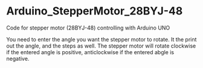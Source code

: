 # Arduino_StepperMotor_28BYJ-48
Code for stepper motor (28BYJ-48) controlling with Arduino UNO

You need to enter the angle you want the stepper motor to rotate.
It the print out the angle, and the steps as well.
The stepper motor will rotate clockwise if the entered angle is positive, anticlockwise if the entered abgle is negative.
